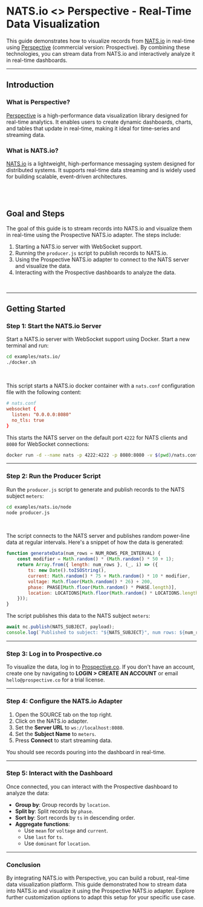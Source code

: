 # NATS.io <> Perspective - Real-Time Data Visualization

This guide demonstrates how to visualize records from [NATS.io](https://nats.io/) in real-time using [Perspective](https://perspective.finos.org/) (commercial version: Prospective). By combining these technologies, you can stream data from NATS.io and interactively analyze it in real-time dashboards.

---

## Introduction

### What is Perspective?

[Perspective](https://perspective.finos.org/) is a high-performance data visualization library designed for real-time analytics. It enables users to create dynamic dashboards, charts, and tables that update in real-time, making it ideal for time-series and streaming data.

### What is NATS.io?

[NATS.io](https://nats.io/) is a lightweight, high-performance messaging system designed for distributed systems. It supports real-time data streaming and is widely used for building scalable, event-driven architectures.

<br/><br/>

## Goal and Steps

The goal of this guide is to stream records into NATS.io and visualize them in real-time using the Prospective NATS.io adapter. The steps include:

1. Starting a NATS.io server with WebSocket support.
2. Running the `producer.js` script to publish records to NATS.io.
3. Using the Prospective NATS.io adapter to connect to the NATS server and visualize the data.
4. Interacting with the Prospective dashboards to analyze the data.

<br/>

---

## Getting Started

### Step 1: Start the NATS.io Server

Start a NATS.io server with WebSocket support using Docker. Start a new terminal and run:

```bash
cd examples/nats.io/
./docker.sh
``` 

<br/>

This script starts a NATS.io docker container with a `nats.conf` configuration file with the following content:

```conf
# nats.conf
websocket {
  listen: "0.0.0.0:8080"
  no_tls: true
}
```

This starts the NATS server on the default port `4222` for NATS clients and `8080` for WebSocket connections:

```bash
docker run -d --name nats -p 4222:4222 -p 8080:8080 -v $(pwd)/nats.conf:/nats.conf nats:latest -c /nats.conf
```

---

### Step 2: Run the Producer Script

Run the `producer.js` script to generate and publish records to the NATS subject `meters`:

```bash
cd examples/nats.io/node
node producer.js
```

<br/>

The script connects to the NATS server and publishes random power-line data at regular intervals. Here's a snippet of how the data is generated:

```javascript
function generateData(num_rows = NUM_ROWS_PER_INTERVAL) {
    const modifier = Math.random() * (Math.random() * 50 + 1);
    return Array.from({ length: num_rows }, (_, i) => ({
        ts: new Date().toISOString(),
        current: Math.random() * 75 + Math.random() * 10 * modifier,
        voltage: Math.floor(Math.random() * 26) + 200,
        phase: PHASE[Math.floor(Math.random() * PHASE.length)],
        location: LOCATIONS[Math.floor(Math.random() * LOCATIONS.length)],
    }));
}
```

The script publishes this data to the NATS subject `meters`:

```javascript
await nc.publish(NATS_SUBJECT, payload);
console.log(`Published to subject: "${NATS_SUBJECT}", num rows: ${num_rows}`);
```

---


### Step 3: Log in to Prospective.co

To visualize the data, log in to [Prospective.co](https://prospective.co/). If you don't have an account, create one by navigating to **LOGIN > CREATE AN ACCOUNT** or email `hello@prospective.co` for a trial license.

---

### Step 4: Configure the NATS.io Adapter

1. Open the SOURCE tab on the top right.
1. Click on the NATS.io adapter.
1. Set the **Server URL** to `ws://localhost:8080`.
1. Set the **Subject Name** to `meters`.
1. Press **Connect** to start streaming data.

You should see records pouring into the dashboard in real-time.

---

### Step 5: Interact with the Dashboard

Once connected, you can interact with the Prospective dashboard to analyze the data:

- **Group by**: Group records by `location`.
- **Split by**: Split records by `phase`.
- **Sort by**: Sort records by `ts` in descending order.
- **Aggregate functions**:
  - Use `mean` for `voltage` and `current`.
  - Use `last` for `ts`.
  - Use `dominant` for `location`.

---

### Conclusion

By integrating NATS.io with Perspective, you can build a robust, real-time data visualization platform. This guide demonstrated how to stream data into NATS.io and visualize it using the Prospective NATS.io adapter. Explore further customization options to adapt this setup for your specific use case.
